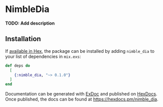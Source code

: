 # NimbleDia

**TODO: Add description**

## Installation

If [available in Hex](https://hex.pm/docs/publish), the package can be installed
by adding `nimble_dia` to your list of dependencies in `mix.exs`:

```elixir
def deps do
  [
    {:nimble_dia, "~> 0.1.0"}
  ]
end
```

Documentation can be generated with [ExDoc](https://github.com/elixir-lang/ex_doc)
and published on [HexDocs](https://hexdocs.pm). Once published, the docs can
be found at <https://hexdocs.pm/nimble_dia>.


